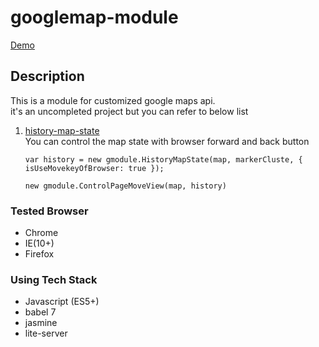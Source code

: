 # googlemap-module

[Demo](https://luke-hanwook.github.io/googlemap-module)

## Description  
This is a module for customized google maps api.  
it's an uncompleted project but you can refer to below list

1. [history-map-state](https://github.com/luke-hanwook/googlemap-module/tree/master/src/history-map-state)  
    You can control the map state with browser forward and back button  
    ```
    var history = new gmodule.HistoryMapState(map, markerCluste, { isUseMovekeyOfBrowser: true });

    new gmodule.ControlPageMoveView(map, history)
    ```

### Tested Browser
- Chrome
- IE(10+)
- Firefox

### Using Tech Stack
- Javascript (ES5+)
- babel 7
- jasmine
- lite-server